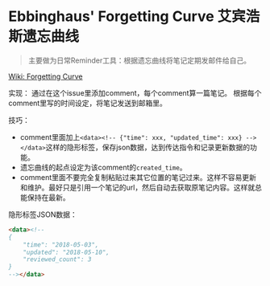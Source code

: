 # Ebbinghaus' Forgetting Curve 艾宾浩斯遗忘曲线
> 主要做为日常Reminder工具：根据遗忘曲线将笔记定期发邮件给自己。

[Wiki: Forgetting Curve](https://en.wikipedia.org/wiki/Forgetting_curve)

实现：
通过在这个issue里添加comment，每个comment算一篇笔记。
根据每个comment里写的时间设定，将笔记发送到邮箱里。

技巧：
- comment里面加上`<data><!-- {"time": xxx, "updated_time": xxx} --></data>`这样的隐形标签，保存json数据，达到传达指令和记录更新数据的功能。
- 遗忘曲线的起点设定为该comment的`created_time`。
- comment里面不要完全复制粘贴过来其它位置的笔记过来。这样不容易更新和维护。最好只是引用一个笔记的url，然后自动去获取原笔记内容。这样就总能保持在最新。

隐形标签JSON数据：
```html
<data><!-- 
{
    "time": "2018-05-03",
    "updated": "2018-05-10",
    "reviewed_count": 3
}
--></data>
```